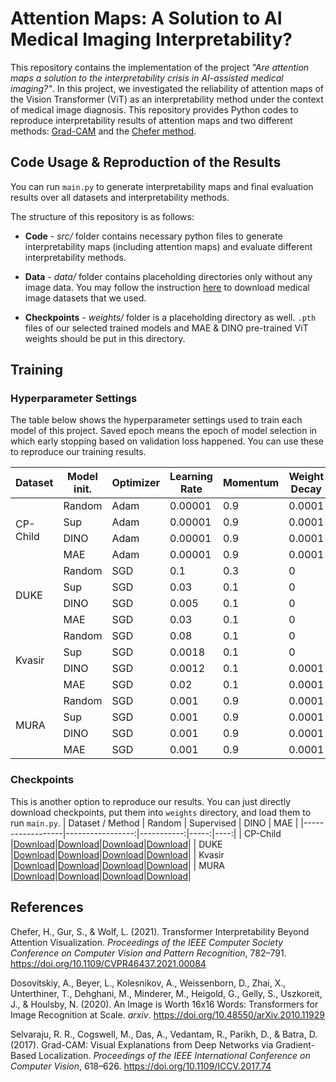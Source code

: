 # Attention Maps: A Solution to AI Medical Imaging Interpretability?

This repository contains the implementation of the project _"Are attention maps a solution to the interpretability crisis in AI-assisted medical imaging?"_. In this project, we investigated the reliability of attention maps of the Vision Transformer (ViT) as an interpretability method under the context of medical image diagnosis. This repository provides Python codes to reproduce interpretability results of attention maps and two different methods: [Grad-CAM](https://github.com/jacobgil/pytorch-grad-cam) and the [Chefer method](https://github.com/hila-chefer/Transformer-Explainability).

## Code Usage & Reproduction of the Results

You can run `main.py` to generate interpretability maps and final evaluation results over all datasets and interpretability methods.

The structure of this repository is as follows:
* **Code** - *src/* folder contains necessary python files to generate interpretability maps (including attention maps) and evaluate different interpretability methods.

* **Data** - *data/* folder contains placeholding directories only without any image data. You may follow the instruction [here](https://github.com/ugent-korea/attention_maps/blob/master/reproducibility_tutorial.md) to download medical image datasets that we used.

* **Checkpoints** - *weights/* folder is a placeholding directory as well. `.pth` files of our selected trained models and MAE & DINO pre-trained ViT weights should be put in this directory.

## Training
### Hyperparameter Settings
The table below shows the hyperparameter settings used to train each model of this project. Saved epoch means the epoch of model selection in which early stopping based on validation loss happened. You can use these to reproduce our training results.
<table>
    <thead>
        <tr>
            <th>Dataset</th>
            <th>Model init.</th>
            <th>Optimizer</th>
            <th>Learning Rate</th>
            <th>Momentum</th>
            <th>Weight Decay</th>
            <th>Scheduler</th>
            <th>Total Epoch</th>
            <th>Saved Epoch</th>
            <th>Batch Size</th>
        </tr>
    </thead>
    <tbody>
        <tr>
            <td rowspan="4">CP-Child</td>
            <td>Random</td>
            <td>Adam</td>
            <td>0.00001</td>
            <td>0.9</td>
            <td>0.0001</td>
            <td>CosineAnnealing</td>
            <td>20</td>
            <td>18</td>
            <td>64</td>
        </tr>
        <tr>
            <td>Sup</td>
            <td>Adam</td>
            <td>0.00001</td>
            <td>0.9</td>
            <td>0.0001</td>
            <td>CosineAnnealing</td>
            <td>20</td>
            <td>5</td>
            <td>64</td>
        </tr>
        <tr>
            <td>DINO</td>
            <td>Adam</td>
            <td>0.00001</td>
            <td>0.9</td>
            <td>0.0001</td>
            <td>CosineAnnealing</td>
            <td>20</td>
            <td>12</td>
            <td>64</td>
        </tr>
        <tr>
            <td>MAE</td>
            <td>Adam</td>
            <td>0.00001</td>
            <td>0.9</td>
            <td>0.0001</td>
            <td>CosineAnnealing</td>
            <td>20</td>
            <td>11</td>
            <td>64</td>
        </tr>
        <tr>
            <td rowspan="4">DUKE</td>
            <td>Random</td>
            <td>SGD</td>
            <td>0.1</td>
            <td>0.3</td>
            <td>0</td>
            <td>CosineAnnealing</td>
            <td>200</td>
            <td>79</td>
            <td>64</td>
        </tr>
        <tr>
            <td>Sup</td>
            <td>SGD</td>
            <td>0.03</td>
            <td>0.1</td>
            <td>0</td>
            <td>CosineAnnealing</td>
            <td>20</td>
            <td>2</td>
            <td>64</td>
        </tr>
        <tr>
            <td>DINO</td>
            <td>SGD</td>
            <td>0.005</td>
            <td>0.1</td>
            <td>0</td>
            <td>CosineAnnealing</td>
            <td>15</td>
            <td>5</td>
            <td>64</td>
        </tr>
        <tr>
            <td>MAE</td>
            <td>SGD</td>
            <td>0.03</td>
            <td>0.1</td>
            <td>0</td>
            <td>CosineAnnealing</td>
            <td>15</td>
            <td>2</td>
            <td>64</td>
        </tr>
        <tr>
            <td rowspan="4">Kvasir</td>
            <td>Random</td>
            <td>SGD</td>
            <td>0.08</td>
            <td>0.1</td>
            <td>0</td>
            <td>CosineAnnealing</td>
            <td>25</td>
            <td>24</td>
            <td>32</td>
        </tr>
        <tr>
            <td>Sup</td>
            <td>SGD</td>
            <td>0.0018</td>
            <td>0.1</td>
            <td>0</td>
            <td>CosineAnnealing</td>
            <td>25</td>
            <td>8</td>
            <td>32</td>
        </tr>
        <tr>
            <td>DINO</td>
            <td>SGD</td>
            <td>0.0012</td>
            <td>0.1</td>
            <td>0.0001</td>
            <td>CosineAnnealing</td>
            <td>25</td>
            <td>20</td>
            <td>32</td>
        </tr>
        <tr>
            <td>MAE</td>
            <td>SGD</td>
            <td>0.02</td>
            <td>0.1</td>
            <td>0.0001</td>
            <td>CosineAnnealing</td>
            <td>25</td>
            <td>25</td>
            <td>32</td>
        </tr>
        <tr>
            <td rowspan="4">MURA</td>
            <td>Random</td>
            <td>SGD</td>
            <td>0.001</td>
            <td>0.9</td>
            <td>0.0001</td>
            <td>CosineAnnealing</td>
            <td>200</td>
            <td>180</td>
            <td>64</td>
        </tr>
        <tr>
            <td>Sup</td>
            <td>SGD</td>
            <td>0.001</td>
            <td>0.9</td>
            <td>0.0001</td>
            <td>CosineAnnealing</td>
            <td>100</td>
            <td>9</td>
            <td>64</td>
        </tr>
        <tr>
            <td>DINO</td>
            <td>SGD</td>
            <td>0.001</td>
            <td>0.9</td>
            <td>0.0001</td>
            <td>CosineAnnealing</td>
            <td>150</td>
            <td>43</td>
            <td>64</td>
        </tr>
        <tr>
            <td>MAE</td>
            <td>SGD</td>
            <td>0.001</td>
            <td>0.9</td>
            <td>0.0001</td>
            <td>CosineAnnealing</td>
            <td>100</td>
            <td>35</td>
            <td>64</td>
        </tr>
    </tbody>
</table>


### Checkpoints
This is another option to reproduce our results. You can just directly download checkpoints, put them into `weights` directory, and load them to run `main.py`.
| Dataset / Method |           Random | Supervised | DINO | MAE |
|------------------|-----------------:|-----------:|-----:|----:|
| CP-Child         |[Download](https://drive.google.com/file/d/12yZ1JxoEnSNuXQIfoWvs-DvN9DaI6ZMp/view?usp=drive_link)|[Download](https://drive.google.com/file/d/1junOUWWRRTPtvauJeIxu1dzwjMtYwOSl/view?usp=drive_link)|[Download](https://drive.google.com/file/d/1zL8fJW69Ze4EfvPt58k2idNJ8kLhVR-c/view?usp=drive_link)|[Download](https://drive.google.com/file/d/1eI38mIIHDod2czM4klsIgf_3tyyimWaJ/view?usp=drive_link)|
| DUKE             |[Download](https://drive.google.com/file/d/16--L8NNOH1z_cKdUNza7riAMw8ngoVxv/view?usp=drive_link)|[Download](https://drive.google.com/file/d/1n7K4EWd0ALQ5RE0dSqL-P8zV-hUfrsVG/view?usp=drive_link)|[Download](https://drive.google.com/file/d/1YGj4B-u3ztB6qz3NA--11KT7_hWJkYIo/view?usp=drive_link)|[Download](https://drive.google.com/file/d/1IBt_X3Rv-GybjquOjcQnyvY0R7oZhTtT/view?usp=drive_link)|
| Kvasir           |[Download](https://drive.google.com/file/d/1HtV6cTiSA7I01_fLIthprQ-ViTPvXCb9/view?usp=drive_link)|[Download](https://drive.google.com/file/d/1dPqiPFOmear24XYUPzsIHT52oF65clMs/view?usp=drive_link)|[Download](https://drive.google.com/file/d/1nAWSTKJ05xeMMq2R05LioVcu1WiDmNmw/view?usp=drive_link)|[Download](https://drive.google.com/file/d/1Kc4rEEfT8w5MIFdhmV9YUyJY3zwH-8Yf/view?usp=drive_link)|
| MURA             |[Download](https://drive.google.com/file/d/1uwGYNym6vnQTxDUtdKTyL_KVmwrNCyJo/view?usp=drive_link)|[Download](https://drive.google.com/file/d/16vpyWh9gfj0TwJZBeNWD1ymcyvkFqpCl/view?usp=drive_link)|[Download](https://drive.google.com/file/d/1Pg2ChmMVHUZqZmhpn1_Jrpyt9VBkocNR/view?usp=drive_link)|[Download](https://drive.google.com/file/d/1nSflcnkNG4dJ2dFaYuipoOFYk76kT9uU/view?usp=drive_link)|





## References

Chefer, H., Gur, S., & Wolf, L. (2021). Transformer Interpretability Beyond Attention Visualization. 
_Proceedings of the IEEE Computer Society Conference on Computer Vision and Pattern Recognition_, 
782–791. https://doi.org/10.1109/CVPR46437.2021.00084

Dosovitskiy, A., Beyer, L., Kolesnikov, A., Weissenborn, D., Zhai, X., Unterthiner, T., Dehghani, M., 
Minderer, M., Heigold, G., Gelly, S., Uszkoreit, J., & Houlsby, N. (2020). An Image is Worth 16x16 
Words: Transformers for Image Recognition at Scale. _arxiv_.
https://doi.org/10.48550/arXiv.2010.11929

Selvaraju, R. R., Cogswell, M., Das, A., Vedantam, R., Parikh, D., & Batra, D. (2017). Grad-CAM: Visual 
Explanations from Deep Networks via Gradient-Based Localization. _Proceedings of the IEEE 
International Conference on Computer Vision_, 618–626. 
https://doi.org/10.1109/ICCV.2017.74
